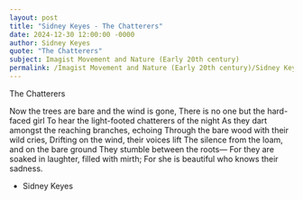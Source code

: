 ```yaml
---
layout: post
title: "Sidney Keyes - The Chatterers"
date: 2024-12-30 12:00:00 -0000
author: Sidney Keyes
quote: "The Chatterers"
subject: Imagist Movement and Nature (Early 20th century)
permalink: /Imagist Movement and Nature (Early 20th century)/Sidney Keyes/Sidney Keyes - The Chatterers
---
```


The Chatterers

Now the trees are bare and the wind is gone,
There is no one but the hard-faced girl
To hear the light-footed chatterers of the night
As they dart amongst the reaching branches, echoing
Through the bare wood with their wild cries,
Drifting on the wind, their voices lift
The silence from the loam, and on the bare ground
They stumble between the roots—
For they are soaked in laughter, filled with mirth; 
For she is beautiful who knows their sadness.


- Sidney Keyes
